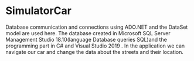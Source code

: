 # SimulatorCar
Database communication and connections using ADO.NET and the DataSet model are used here.
The database created in Microsoft SQL Server Management Studio 18.10(language Database queries SQL)and the programming part in C# and Visual Studio 2019 .
In the application we can navigate our car and change the data about the streets and their location.


